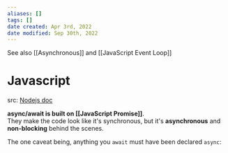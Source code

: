 ```yaml
---
aliases: []
tags: [] 
date created: Apr 3rd, 2022
date modified: Sep 30th, 2022
---
```

See also [[Asynchronous]] and [[JavaScript Event Loop]]
# Javascript
src: [Nodejs doc](https://nodejs.dev/en/learn/modern-asynchronous-javascript-with-async-and-await)  

**async/await is built on [[JavaScript Promise]]**.  
They make the code look like it's synchronous, but it's **asynchronous** and **non-blocking** behind the scenes.

The one caveat being, anything you `await` must have been declared `async`: